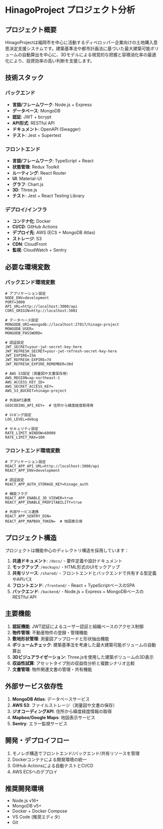 # HinagoProject プロジェクト分析

## プロジェクト概要
HinagoProjectは福岡市を中心に活動するディベロッパー企業向けの土地購入意思決定支援システムです。建築基準法や都市計画法に基づいた最大建築可能ボリュームの自動算出を中心に、3Dモデルによる視覚的な把握と容積消化率の最適化により、投資効率の高い判断を支援します。

## 技術スタック

### バックエンド
- **言語/フレームワーク**: Node.js + Express
- **データベース**: MongoDB
- **認証**: JWT + bcrypt
- **API形式**: RESTful API
- **ドキュメント**: OpenAPI (Swagger)
- **テスト**: Jest + Supertest

### フロントエンド
- **言語/フレームワーク**: TypeScript + React
- **状態管理**: Redux Toolkit
- **ルーティング**: React Router
- **UI**: Material-UI
- **グラフ**: Chart.js
- **3D**: Three.js
- **テスト**: Jest + React Testing Library

### デプロイ/インフラ
- **コンテナ化**: Docker
- **CI/CD**: GitHub Actions
- **デプロイ先**: AWS (ECS + MongoDB Atlas)
- **ストレージ**: S3
- **CDN**: CloudFront
- **監視**: CloudWatch + Sentry

## 必要な環境変数

### バックエンド環境変数
```
# アプリケーション設定
NODE_ENV=development
PORT=3000
API_URL=http://localhost:3000/api
CORS_ORIGIN=http://localhost:3001

# データベース設定
MONGODB_URI=mongodb://localhost:27017/hinago-project
MONGODB_USER=
MONGODB_PASSWORD=

# 認証設定
JWT_SECRET=your-jwt-secret-key-here
JWT_REFRESH_SECRET=your-jwt-refresh-secret-key-here
JWT_EXPIRE=15m
JWT_REFRESH_EXPIRE=7d
JWT_REFRESH_EXPIRE_REMEMBER=30d

# AWS S3設定（測量図や文書保存用）
AWS_REGION=ap-northeast-1
AWS_ACCESS_KEY_ID=
AWS_SECRET_ACCESS_KEY=
AWS_S3_BUCKET=hinago-project

# 外部API連携
GEOCODING_API_KEY=  # 住所から緯度経度取得用

# ロギング設定
LOG_LEVEL=debug

# セキュリティ設定
RATE_LIMIT_WINDOW=60000
RATE_LIMIT_MAX=100
```

### フロントエンド環境変数
```
# アプリケーション設定
REACT_APP_API_URL=http://localhost:3000/api
REACT_APP_ENV=development

# 認証設定
REACT_APP_AUTH_STORAGE_KEY=hinago_auth

# 機能フラグ
REACT_APP_ENABLE_3D_VIEWER=true
REACT_APP_ENABLE_PROFITABILITY=true

# 外部サービス連携
REACT_APP_SENTRY_DSN=
REACT_APP_MAPBOX_TOKEN=  # 地図表示用
```

## プロジェクト構造
プロジェクトは機能中心のディレクトリ構造を採用しています：

1. **共通ドキュメント**: `/docs/` - 要件定義や設計ドキュメント
2. **モックアップ**: `/mockups/` - HTML形式のUIモックアップ
3. **共有リソース**: `/shared/` - フロントエンドとバックエンドで共有する型定義やAPIパス
4. **フロントエンド**: `/frontend/` - React + TypeScriptベースのSPA
5. **バックエンド**: `/backend/` - Node.js + Express + MongoDBベースのRESTful API

## 主要機能
1. **認証機能**: JWT認証によるユーザー認証と組織ベースのアクセス制御
2. **物件管理**: 不動産物件の登録・管理機能
3. **敷地形状管理**: 測量図アップロードと形状抽出機能
4. **ボリュームチェック**: 建築基準法を考慮した最大建築可能ボリュームの自動算出
5. **3Dビジュアライゼーション**: Three.jsを使用した建築ボリュームの3D表示
6. **収益性試算**: アセットタイプ別の収益性分析と複数シナリオ比較
7. **文書管理**: 物件関連文書の管理・共有機能

## 外部サービス依存性
1. **MongoDB Atlas**: データベースサービス
2. **AWS S3**: ファイルストレージ（測量図や文書の保存）
3. **ジオコーディングAPI**: 住所から緯度経度情報の取得
4. **Mapbox/Google Maps**: 地図表示サービス
5. **Sentry**: エラー監視サービス

## 開発・デプロイフロー
1. モノレポ構造でフロントエンド/バックエンド/共有リソースを管理
2. Dockerコンテナによる開発環境の統一
3. GitHub Actionsによる自動テストとCI/CD
4. AWS ECSへのデプロイ

## 推奨開発環境
- Node.js v16+
- MongoDB v5+
- Docker + Docker Compose
- VS Code (推奨エディタ)
- Git